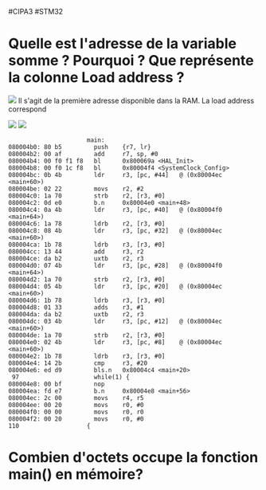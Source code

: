 #CIPA3 #STM32
# Quelle est l'adresse de la variable somme ? Pourquoi ? Que représente la colonne Load address ?
![](https://cdn.breizhhardware.fr/FAKA3/QaloSeVo95.png/raw)
Il s'agit de la première adresse disponible dans la RAM.
La load address correspond

![](https://cdn.breizhhardware.fr/FAKA3/ROBANAgo22.png/raw)
![](https://cdn.breizhhardware.fr/FAKA3/DesUzIlO14.png/raw)
```ASM
                      main:
080004b0: 80 b5         push    {r7, lr}
080004b2: 00 af         add     r7, sp, #0
080004b4: 00 f0 f1 f8   bl      0x800069a <HAL_Init>
080004b8: 00 f0 1c f8   bl      0x80004f4 <SystemClock_Config>
080004bc: 0b 4b         ldr     r3, [pc, #44]   @ (0x80004ec <main+60>)
080004be: 02 22         movs    r2, #2
080004c0: 1a 70         strb    r2, [r3, #0]
080004c2: 0d e0         b.n     0x80004e0 <main+48>
080004c4: 0a 4b         ldr     r3, [pc, #40]   @ (0x80004f0 <main+64>)
080004c6: 1a 78         ldrb    r2, [r3, #0]
080004c8: 08 4b         ldr     r3, [pc, #32]   @ (0x80004ec <main+60>)
080004ca: 1b 78         ldrb    r3, [r3, #0]
080004cc: 13 44         add     r3, r2
080004ce: da b2         uxtb    r2, r3
080004d0: 07 4b         ldr     r3, [pc, #28]   @ (0x80004f0 <main+64>)
080004d2: 1a 70         strb    r2, [r3, #0]
080004d4: 05 4b         ldr     r3, [pc, #20]   @ (0x80004ec <main+60>)
080004d6: 1b 78         ldrb    r3, [r3, #0]
080004d8: 01 33         adds    r3, #1
080004da: da b2         uxtb    r2, r3
080004dc: 03 4b         ldr     r3, [pc, #12]   @ (0x80004ec <main+60>)
080004de: 1a 70         strb    r2, [r3, #0]
080004e0: 02 4b         ldr     r3, [pc, #8]    @ (0x80004ec <main+60>)
080004e2: 1b 78         ldrb    r3, [r3, #0]
080004e4: 14 2b         cmp     r3, #20
080004e6: ed d9         bls.n   0x80004c4 <main+20>
 97                     while(1) {
080004e8: 00 bf         nop     
080004ea: fd e7         b.n     0x80004e8 <main+56>
080004ec: 2c 00         movs    r4, r5
080004ee: 00 20         movs    r0, #0
080004f0: 00 00         movs    r0, r0
080004f2: 00 20         movs    r0, #0
110                   {
```
# Combien d'octets occupe la fonction main() en mémoire?

